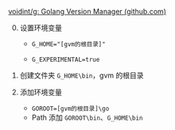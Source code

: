 [voidint/g: Golang Version Manager (github.com)](https://github.com/voidint/g)

0. 设置环境变量

   + `G_HOME="[gvm的根目录]"`

   + `G_EXPERIMENTAL=true`

1. 创建文件夹 `G_HOME\bin`，gvm 的根目录
2. 添加环境变量
   + `GOROOT=[gvm的根目录]\go`
   + Path 添加 `GOROOT\bin`、`G_HOME\bin`